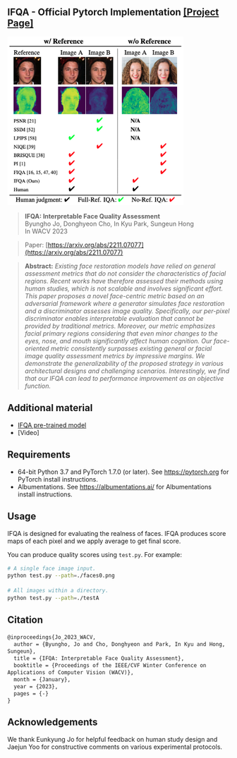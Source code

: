 ## IFQA - Official Pytorch Implementation [[Project Page]](https://sites.google.com/view/vcl-lab/publications/international-conference/ifqa_wacv23)

<img src="./docs/teaser.png" width="400">
 
> **IFQA: Interpretable Face Quality Assessment**<br>
> Byungho Jo, Donghyeon Cho, In Kyu Park, Sungeun Hong<br>
> In WACV 2023

> Paper: [https://arxiv.org/abs/2211.07077](https://arxiv.org/abs/2211.07077) <br>

> **Abstract:** *Existing face restoration models have relied on general assessment metrics that do not consider the characteristics of facial regions.
Recent works have therefore assessed their methods using human studies, which is not scalable and involves significant effort. This paper proposes a novel face-centric metric based on an adversarial framework where a generator simulates face restoration and a discriminator assesses image quality. Specifically, our per-pixel discriminator enables interpretable evaluation that cannot be provided by traditional metrics. Moreover, our metric emphasizes facial primary regions considering that even minor changes to the eyes, nose, and mouth significantly affect human cognition. Our face-oriented metric consistently surpasses existing general or facial image quality assessment metrics by impressive margins. We demonstrate the generalizability of the proposed strategy in various architectural designs and challenging scenarios. Interestingly, we find that our IFQA can lead to performance improvement as an objective function.*

## Additional material
- [IFQA pre-trained model](https://drive.google.com/file/d/1aHxF39Mdg4R2dFiF_yx8HsJHy9lJaEZP/view?usp=sharing)
- [Video]

## Requirements
* 64-bit Python 3.7 and PyTorch 1.7.0 (or later). See https://pytorch.org for PyTorch install instructions.
* Albumentations. See https://albumentations.ai/ for Albumentations install instructions.

## Usage
IFQA is designed for evaluating the realness of faces. IFQA produces score maps of each pixel and we apply average to get final score.

You can produce quality scores using `test.py`. For example:
```.bash
# A single face image input.
python test.py --path=./faces0.png

# All images within a directory.
python test.py --path=./testA
```

## Citation

```
@inproceedings{Jo_2023_WACV,
  author = {Byungho, Jo and Cho, Donghyeon and Park, In Kyu and Hong, Sungeun},
  title = {IFQA: Interpretable Face Quality Assessment},
  booktitle = {Proceedings of the IEEE/CVF Winter Conference on Applications of Computer Vision (WACV)},
  month = {January},
  year = {2023},
  pages = {-}
}
```

## Acknowledgements

We thank Eunkyung Jo for helpful feedback on human study design and Jaejun Yoo for constructive comments on various experimental protocols.
